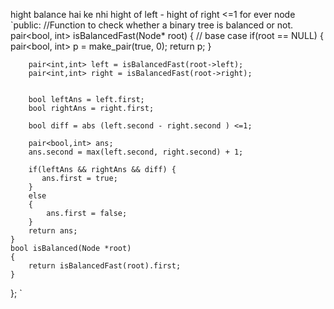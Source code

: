 hight balance hai ke nhi
hight of left - hight of right <=1 for ever node
`public:
    //Function to check whether a binary tree is balanced or not.
    pair<bool, int> isBalancedFast(Node* root) {
                // base case
        if(root == NULL)
        {
            pair<bool, int> p = make_pair(true, 0);
            return p;
        }
        
        pair<int,int> left = isBalancedFast(root->left);
        pair<int,int> right = isBalancedFast(root->right);
        
        
        bool leftAns = left.first;
        bool rightAns = right.first;
        
        bool diff = abs (left.second - right.second ) <=1;
        
        pair<bool,int> ans;
        ans.second = max(left.second, right.second) + 1;
        
        if(leftAns && rightAns && diff) {
           ans.first = true;
        }
        else
        {
            ans.first = false;
        }
        return ans;
    }
    bool isBalanced(Node *root)
    {
        return isBalancedFast(root).first;
    }
    
};
`